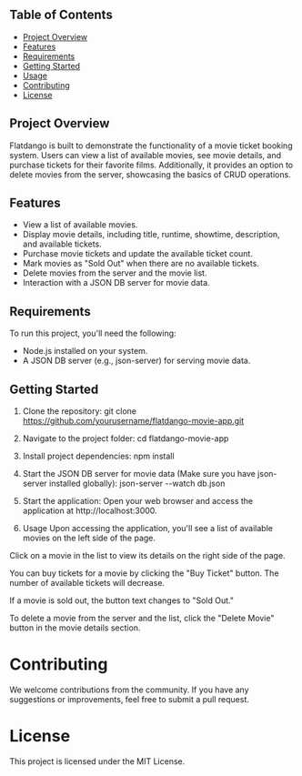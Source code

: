## Table of Contents

- [Project Overview](#project-overview)
- [Features](#features)
- [Requirements](#requirements)
- [Getting Started](#getting-started)
- [Usage](#usage)
- [Contributing](#contributing)
- [License](#license)

## Project Overview

Flatdango is built to demonstrate the functionality of a movie ticket booking system. Users can view a list of available movies, see movie details, and purchase tickets for their favorite films. Additionally, it provides an option to delete movies from the server, showcasing the basics of CRUD operations.

## Features

- View a list of available movies.
- Display movie details, including title, runtime, showtime, description, and available tickets.
- Purchase movie tickets and update the available ticket count.
- Mark movies as "Sold Out" when there are no available tickets.
- Delete movies from the server and the movie list.
- Interaction with a JSON DB server for movie data.

## Requirements

To run this project, you'll need the following:

- Node.js installed on your system.
- A JSON DB server (e.g., json-server) for serving movie data.

## Getting Started

1. Clone the repository:
   git clone https://github.com/yourusername/flatdango-movie-app.git

2. Navigate to the project folder:
   cd flatdango-movie-app

3. Install project dependencies:
   npm install

4. Start the JSON DB server for movie data (Make sure you have json-server installed globally):
   json-server --watch db.json

5. Start the application:
   Open your web browser and access the application at http://localhost:3000.

6. Usage
  Upon accessing the application, you'll see a list of available movies on the left side of the page.

  Click on a movie in the list to view its details on the right side of the page.

  You can buy tickets for a movie by clicking the "Buy Ticket" button. The number of available tickets will decrease.

   If a movie is sold out, the button text changes to "Sold Out."

   To delete a movie from the server and the list, click the "Delete Movie" button in the movie details section.

# Contributing
We welcome contributions from the community. If you have any suggestions or improvements, feel free to submit a pull request.

# License
This project is licensed under the MIT License.

